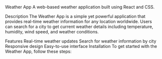 Weather App
A web-based weather application built using React and CSS.

Description
The Weather App is a simple yet powerful application that provides real-time weather information for any location worldwide. Users can search for a city to get current weather details including temperature, humidity, wind speed, and weather conditions.

Features
Real-time weather updates
Search for weather information by city
Responsive design
Easy-to-use interface
Installation
To get started with the Weather App, follow these steps:

